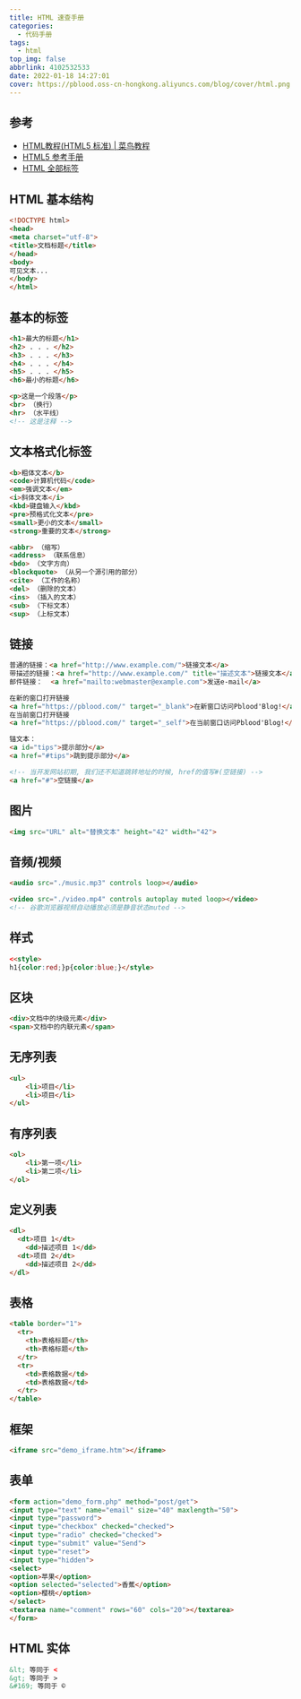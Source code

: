 ```yaml
---
title: HTML 速查手册
categories:
  - 代码手册
tags:
  - html
top_img: false
abbrlink: 4102532533
date: 2022-01-18 14:27:01
cover: https://pblood.oss-cn-hongkong.aliyuncs.com/blog/cover/html.png
---
```


## 参考
- [HTML教程(HTML5 标准) | 菜鸟教程](https://www.runoob.com/html/html-tutorial.html)
- [HTML5 参考手册](https://www.twle.cn/l/yufei/htmlref/html-ref-reference.html)
- [HTML 全部标签](https://www.twle.cn/l/yufei/htmltag/html-tag-comment.html)

## HTML 基本结构
```html
<!DOCTYPE html>
<head>
<meta charset="utf-8">
<title>文档标题</title>
</head>
<body>
可见文本...
</body>
</html>
```

## 基本的标签
```html
<h1>最大的标题</h1>
<h2> . . . </h2>
<h3> . . . </h3>
<h4> . . . </h4>
<h5> . . . </h5>
<h6>最小的标题</h6>

<p>这是一个段落</p>
<br> （换行）
<hr> （水平线）
<!-- 这是注释 -->
```

## 文本格式化标签
```html
<b>粗体文本</b>
<code>计算机代码</code>
<em>强调文本</em>
<i>斜体文本</i>
<kbd>键盘输入</kbd> 
<pre>预格式化文本</pre>
<small>更小的文本</small>
<strong>重要的文本</strong>

<abbr> （缩写）
<address> （联系信息）
<bdo> （文字方向）
<blockquote> （从另一个源引用的部分）
<cite> （工作的名称）
<del> （删除的文本）
<ins> （插入的文本）
<sub> （下标文本）
<sup> （上标文本）
```

## 链接
```html
普通的链接：<a href="http://www.example.com/">链接文本</a>
带描述的链接：<a href="http://www.example.com/" title="描述文本">链接文本</a>
邮件链接：  <a href="mailto:webmaster@example.com">发送e-mail</a>

在新的窗口打开链接
<a href="https://pblood.com/" target="_blank">在新窗口访问Pblood'Blog!</a>
在当前窗口打开链接
<a href="https://pblood.com/" target="_self">在当前窗口访问Pblood'Blog!</a>

锚文本：
<a id="tips">提示部分</a>
<a href="#tips">跳到提示部分</a>

<!-- 当开发网站初期, 我们还不知道跳转地址的时候, href的值写#(空链接) -->
<a href="#">空链接</a>
```

## 图片
```html
<img src="URL" alt="替换文本" height="42" width="42">
```

## 音频/视频
```html
<audio src="./music.mp3" controls loop></audio>

<video src="./video.mp4" controls autoplay muted loop></video>
<!-- 谷歌浏览器视频自动播放必须是静音状态muted -->
```

## 样式
```html
<<style>
h1{color:red;}p{color:blue;}</style>
```

## 区块
```html
<div>文档中的块级元素</div>
<span>文档中的内联元素</span>
```

## 无序列表
```html
<ul>
    <li>项目</li>
    <li>项目</li>
</ul>
```

## 有序列表
```html
<ol>
    <li>第一项</li>
    <li>第二项</li>
</ol>
```

## 定义列表
```html
<dl>
  <dt>项目 1</dt>
    <dd>描述项目 1</dd>
  <dt>项目 2</dt>
    <dd>描述项目 2</dd>
</dl>
```

## 表格
```html
<table border="1">
  <tr>
    <th>表格标题</th>
    <th>表格标题</th>
  </tr>
  <tr>
    <td>表格数据</td>
    <td>表格数据</td>
  </tr>
</table>
```

## 框架
```html
<iframe src="demo_iframe.htm"></iframe>
```

## 表单
```html
<form action="demo_form.php" method="post/get">
<input type="text" name="email" size="40" maxlength="50">
<input type="password">
<input type="checkbox" checked="checked">
<input type="radio" checked="checked">
<input type="submit" value="Send">
<input type="reset">
<input type="hidden">
<select>
<option>苹果</option>
<option selected="selected">香蕉</option>
<option>樱桃</option>
</select>
<textarea name="comment" rows="60" cols="20"></textarea>
</form>
```

## HTML 实体
```html
&lt; 等同于 <
&gt; 等同于 >
&#169; 等同于 ©
```